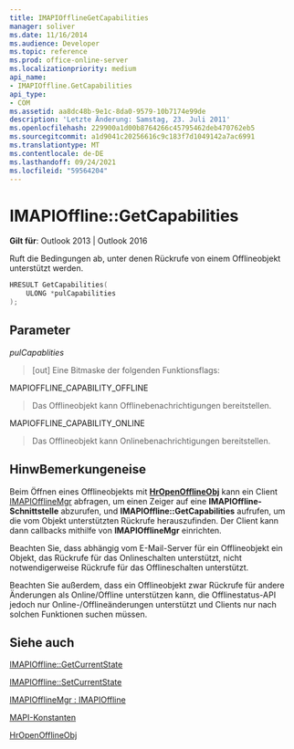 ```yaml
---
title: IMAPIOfflineGetCapabilities
manager: soliver
ms.date: 11/16/2014
ms.audience: Developer
ms.topic: reference
ms.prod: office-online-server
ms.localizationpriority: medium
api_name:
- IMAPIOffline.GetCapabilities
api_type:
- COM
ms.assetid: aa8dc48b-9e1c-8da0-9579-10b7174e99de
description: 'Letzte Änderung: Samstag, 23. Juli 2011'
ms.openlocfilehash: 229900a1d00b8764266c45795462deb470762eb5
ms.sourcegitcommit: a1d9041c20256616c9c183f7d1049142a7ac6991
ms.translationtype: MT
ms.contentlocale: de-DE
ms.lasthandoff: 09/24/2021
ms.locfileid: "59564204"
---
```

# <a name="imapiofflinegetcapabilities"></a>IMAPIOffline::GetCapabilities

  
  
**Gilt für**: Outlook 2013 | Outlook 2016 
  
Ruft die Bedingungen ab, unter denen Rückrufe von einem Offlineobjekt unterstützt werden.
  
```cpp
HRESULT GetCapabilities( 
    ULONG *pulCapabilities 
);
```

## <a name="parameters"></a>Parameter

 _pulCapablities_
  
> [out] Eine Bitmaske der folgenden Funktionsflags:
    
MAPIOFFLINE_CAPABILITY_OFFLINE
  
> Das Offlineobjekt kann Offlinebenachrichtigungen bereitstellen.
    
MAPIOFFLINE_CAPABILITY_ONLINE
  
> Das Offlineobjekt kann Onlinebenachrichtigungen bereitstellen.
    
## <a name="remarks"></a>HinwBemerkungeneise

Beim Öffnen eines Offlineobjekts mit **[HrOpenOfflineObj](hropenofflineobj.md)** kann ein Client [IMAPIOfflineMgr](imapiofflinemgrimapioffline.md) abfragen, um einen Zeiger auf eine **IMAPIOffline-Schnittstelle** abzurufen, und **IMAPIOffline::GetCapabilities** aufrufen, um die vom Objekt unterstützten Rückrufe herauszufinden. Der Client kann dann callbacks mithilfe von **IMAPIOfflineMgr** einrichten.
  
Beachten Sie, dass abhängig vom E-Mail-Server für ein Offlineobjekt ein Objekt, das Rückrufe für das Onlineschalten unterstützt, nicht notwendigerweise Rückrufe für das Offlineschalten unterstützt.
  
Beachten Sie außerdem, dass ein Offlineobjekt zwar Rückrufe für andere Änderungen als Online/Offline unterstützen kann, die Offlinestatus-API jedoch nur Online-/Offlineänderungen unterstützt und Clients nur nach solchen Funktionen suchen müssen.
  
## <a name="see-also"></a>Siehe auch



[IMAPIOffline::GetCurrentState](imapioffline-getcurrentstate.md)
  
[IMAPIOffline::SetCurrentState](imapioffline-setcurrentstate.md)
  
[IMAPIOfflineMgr : IMAPIOffline](imapiofflinemgrimapioffline.md)


[MAPI-Konstanten](mapi-constants.md)
  
[HrOpenOfflineObj](hropenofflineobj.md)

